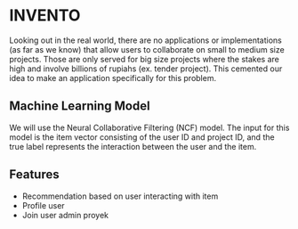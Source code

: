 
# INVENTO

Looking out in the real world, there are no applications or implementations (as far as we know) that allow users to collaborate on small to medium size projects. Those are only served for big size projects where the stakes are high and involve billions of rupiahs (ex. tender project). This cemented our idea to make an application specifically for this problem.



## Machine Learning Model
We will use the Neural Collaborative Filtering (NCF) model. The input for this model is the item vector consisting of the user ID and project ID, and the true label represents the interaction between the user and the item.
## Features

- Recommendation based on user interacting with item
- Profile user
- Join user admin proyek

